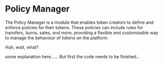 # Policy Manager

The Policy Manager is a module that enables token creators to define and enforce policies for their tokens. These policies can include rules for transfers, burns, sales, and more, providing a flexible and customisable way to manage the behaviour of tokens on the platform. 

Huh, wait, what? 

some explanation here...... But first the code needs to be finished...